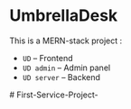 # UmbrellaDesk

This is a MERN-stack project :

- `UD` – Frontend
- `UD admin` – Admin panel
- `UD server` – Backend

#   F i r s t - S e r v i c e - P r o j e c t -  
 